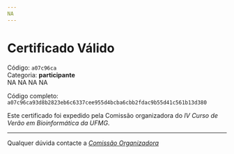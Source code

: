 ```yaml
---
NA
---
```


# Certificado Válido

Código: `a07c96ca`<br>
Categoria: **participante**<br>
NA
NA
NA
NA


Código completo: `a07c96ca93d8b2823eb6c6337cee955d4bcba6cbb2fdac9b55d41c561b13d380`


Este certificado foi expedido pela Comissão organizadora do *IV Curso de Verão em Bioinformática da UFMG*.

----

Qualquer dúvida contacte a [_Comissão Organizadora_](<mailto:cursobioinfoufmg@gmail.com$subject=[Certificados]>)

